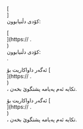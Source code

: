 [<br host>]<br action>كۆدى دڵنيابوون:<br code>

[<br host>](https:// .<br host>)<br action>كۆدى دڵنيابوون:<br code>.

ئەگەر داواکاریت بۆ [<br host>](https:// .<br host>)<br action>، تکایە ئەم پەیامە پشتگوێ بخەن.

ئەگەر داواکاریت بۆ [<br host>](https:// .<br host>)<br action>، تکایە ئەم پەیامە پشتگوێ بخەن.
